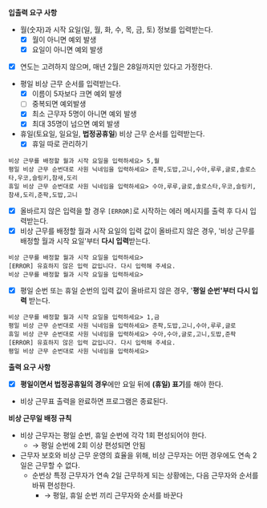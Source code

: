**입출력 요구 사항**

- 월(숫자)과 시작 요일(일, 월, 화, 수, 목, 금, 토) 정보를 입력받는다.
    - [x]  월이 아니면 예외 발생
    - [x]  요일이 아니면 예외 발생
- [x]  연도는 고려하지 않으며, 매년 2월은 28일까지만 있다고 가정한다.
- 평일 비상 근무 순서를 입력받는다.
    - [x]  이름이 5자보다 크면 예외 발생
    - [ ]  중복되면 예외발생
    - [x]  최소 근무자 5명이 아니면 예외 발생
    - [x]  최대 35명이 넘으면 예외 발생
- 휴일(토요일, 일요일, **법정공휴일**) 비상 근무 순서를 입력받는다.
    - [x]  휴일 따로 관리하기

```
비상 근무를 배정할 월과 시작 요일을 입력하세요> 5,월
평일 비상 근무 순번대로 사원 닉네임을 입력하세요> 준팍,도밥,고니,수아,루루,글로,솔로스타,우코,슬링키,참새,도리
휴일 비상 근무 순번대로 사원 닉네임을 입력하세요> 수아,루루,글로,솔로스타,우코,슬링키,참새,도리,준팍,도밥,고니
```

- [x]  올바르지 않은 입력을 할 경우 `[ERROR]`로 시작하는 에러 메시지를 출력 후 다시 입력받는다.
- [x]  비상 근무를 배정할 월과 시작 요일의 입력 값이 올바르지 않은 경우, '비상 근무를 배정할 월과 시작 요일'부터 **다시 입력**받는다.

```
비상 근무를 배정할 월과 시작 요일을 입력하세요>
[ERROR] 유효하지 않은 입력 값입니다. 다시 입력해 주세요.
비상 근무를 배정할 월과 시작 요일을 입력하세요>
```

- [x]  평일 순번 또는 휴일 순번의 입력 값이 올바르지 않은 경우, '**평일 순번'부터 다시 입력** 받는다.

```
비상 근무를 배정할 월과 시작 요일을 입력하세요> 1,금
평일 비상 근무 순번대로 사원 닉네임을 입력하세요> 준팍,도밥,고니,수아,루루,글로
휴일 비상 근무 순번대로 사원 닉네임을 입력하세요> 수아,수아,글로,고니,도밥,준팍
[ERROR] 유효하지 않은 입력 값입니다. 다시 입력해 주세요.
평일 비상 근무 순번대로 사원 닉네임을 입력하세요>
```

**출력 요구 사항**

- [x]  **평일이면서 법정공휴일의 경우**에만 요일 뒤에 **(휴일) 표기**를 해야 한다.
- 비상 근무표 출력을 완료하면 프로그램은 종료된다.

**비상 근무일 배정 규칙**

- 비상 근무자는 평일 순번, 휴일 순번에 각각 1회 편성되어야 한다.
    - → 평일 순번에 2회 이상 편성되면 안됨
- 근무자 보호와 비상 근무 운영의 효율을 위해, 비상 근무자는 어떤 경우에도 연속 2일은 근무할 수 없다.
    - 순번상 특정 근무자가 연속 2일 근무하게 되는 상황에는, 다음 근무자와 순서를 바꿔 편성한다.
        - → 평일, 휴일 순번 끼리 근무자와 순서를 바꾼다
